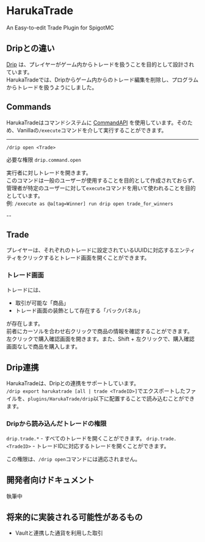 # HarukaTrade
An Easy-to-edit Trade Plugin for SpigotMC

## Dripとの違い
[Drip](https://github.com/SigureRuri/Drip) は、プレイヤーがゲーム内からトレードを扱うことを目的として設計されています。  
HarukaTradeでは、Dripからゲーム内からのトレード編集を削除し、プログラムからトレードを扱うようにしました。

## Commands

HarukaTradeはコマンドシステムに [CommandAPI](https://commandapi.jorel.dev/) を使用しています。そのため、Vanillaの`/execute`コマンドを介して実行することができます。


---

```
/drip open <Trade>
```

必要な権限 `drip.command.open`

実行者に対しトレードを開きます。  
このコマンドは一般のユーザーが使用することを目的として作成されておらず、管理者が特定のユーザーに対して`execute`コマンドを用いて使われることを目的としています。  
例: `/execute as @a[tag=Winner] run drip open trade_for_winners`

-- 

## Trade

プレイヤーは、それぞれのトレードに設定されているUUIDに対応するエンティティをクリックするとトレード画面を開くことができます。

### トレード画面

トレードには、

- 取引が可能な「商品」
- トレード画面の装飾として存在する「バックパネル」

が存在します。  
前者にカーソルを合わせ右クリックで商品の情報を確認することができます。
左クリックで購入確認画面を開きます。また、Shift + 左クリックで、購入確認画面なしで商品を購入します。

## Drip連携

HarukaTradeは、Dripとの連携をサポートしています。  
`/drip export harukatrade [all | trade <TradeID>]`でエクスポートしたファイルを、`plugins/HarukaTrade/drip`以下に配置することで読み込むことができます。

### Dripから読み込んだトレードの権限
`drip.trade.*` - すべてのトレードを開くことができます。
`drip.trade.<TradeID>` - トレードIDに対応するトレードを開くことができます。

この権限は、`/drip open`コマンドには適応されません。

## 開発者向けドキュメント

執筆中

## 将来的に実装される可能性があるもの

- Vaultと連携した通貨を利用した取引